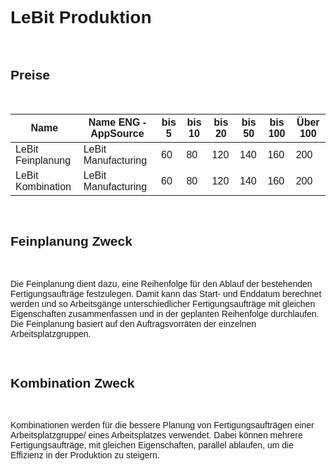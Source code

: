 <style>
body {
    font-family: "Century Gothic", "CenturyGothic", "AppleGothic", sans-serif;
}

@media print {
    body {
        -webkit-hyphens: auto;
        -moz-hyphens: auto;
        -ms-hyphens: auto;
    }
}
</style>

# LeBit Produktion

<br>

## Preise

<br>

| Name                                | Name ENG -AppSource                   | bis 5 | bis 10 | bis 20 | bis 50 | bis 100 | Über 100 |
|-------------------------------------|---------------------------------------|-------|--------|--------|--------|---------|----------|
| LeBit Feinplanung                    | LeBit Manufacturing                   | 60    | 80     | 120    | 140    | 160     | 200      |
| LeBit Kombination                    | LeBit Manufacturing                   | 60    | 80     | 120    | 140    | 160     | 200      |

<br>

## Feinplanung Zweck

<br>

Die Feinplanung dient dazu, eine Reihenfolge für den Ablauf der
bestehenden Fertigungsaufträge festzulegen. Damit kann das Start- und
Enddatum berechnet werden und so Arbeitsgänge unterschiedlicher
Fertigungsaufträge mit gleichen Eigenschaften zusammenfassen und in der
geplanten Reihenfolge durchlaufen. Die Feinplanung basiert auf den
Auftragsvorräten der einzelnen Arbeitsplatzgruppen.

<br>

## Kombination Zweck

<br>

Kombinationen werden für die bessere Planung von Fertigungsaufträgen
einer Arbeitsplatzgruppe/ eines Arbeitsplatzes verwendet. Dabei können
mehrere Fertigungsaufträge, mit gleichen Eigenschaften, parallel
ablaufen, um die Effizienz in der Produktion zu steigern.